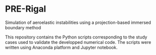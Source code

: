 # PRE-Rigal
Simulation of aeroelastic instabilities using a projection-based immersed boundary method

This repository contains the Python scripts corresponding to the study cases used to validate the developped numerical code.
The scripts were written using Anaconda platform and Jupyter notebook. 
